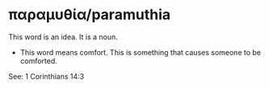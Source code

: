 # παραμυθία/paramuthia
This word is an idea. It is a noun.
* This word means comfort. This is something that causes someone to be comforted.

See: 1 Corinthians 14:3
